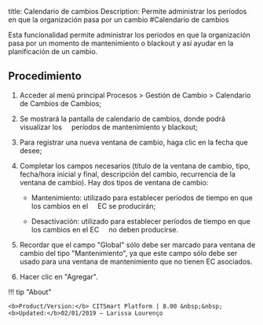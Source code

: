 title: Calendario de cambios
Description: Permite administrar los períodos en que la organización pasa por un cambio
#Calendario de cambios

Esta funcionalidad permite administrar los períodos en que la organización pasa por un momento de mantenimiento o blackout y así ayudar en la planificación de un cambio.

Procedimiento
------------

1.  Acceder al menú principal Procesos \>
    Gestión de Cambio \> Calendario de Cambios de Cambios;

2.  Se mostrará la pantalla de calendario de cambios, donde podrá visualizar los
    períodos de mantenimiento y blackout;

3.  Para registrar una nueva ventana de cambio, haga clic en la fecha que desee;

4.  Completar los campos necesarios (título de la ventana de cambio, tipo, fecha/hora
    inicial y final, descripción del cambio, recurrencia de la ventana de cambio).
    Hay dos tipos de ventana de cambio:

    -   Mantenimiento: utilizado para establecer períodos de tiempo en que los cambios en el
    EC se producirán;

    -   Desactivación: utilizado para establecer períodos de tiempo en que los cambios en el EC
    no deben producirse.

5.  Recordar que el campo "Global" sólo debe ser marcado para ventana de cambio del
    tipo "Mantenimiento", ya que este campo sólo debe ser usado para una ventana
    de mantenimiento que no tienen EC asociados.

6.  Hacer clic en "Agregar".

!!! tip "About"

    <b>Product/Version:</b> CITSmart Platform | 8.00 &nbsp;&nbsp;
    <b>Updated:</b>02/01/2019 – Larissa Lourenço
